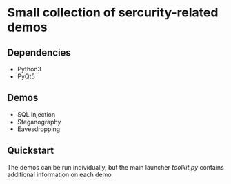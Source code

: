 # Small collection of sercurity-related demos

## Dependencies
- Python3
- PyQt5

## Demos
- SQL injection
- Steganography
- Eavesdropping

## Quickstart
The demos can be run individually, but the main launcher *toolkit.py* contains
additional information on each demo 
